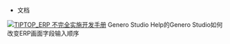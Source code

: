 - 文档

[![](https://img.shields.io/badge/TIPTOP_ERP-不完全实施开发手册-green.svg "TIPTOP_ERP 不完全实施开发手册")](https://pan.baidu.com/s/1Ol-QArnQodbqhXdlFfktAQ)
Genero Studio Help的Genero Studio如何改变ERP画面字段输入顺序
                   
